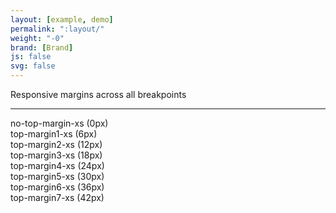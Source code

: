 ```yaml
---
layout: [example, demo]
permalink: ":layout/"
weight: "-0"
brand: [Brand]
js: false
svg: false
---
```


<div class="margin-classes">
	<div class="top-margin7-xs top-margin1-sm top-margin7-md top-margin1-lg">Responsive margins across all breakpoints</div>
</div>

<hr>

<div class="margin-classes">
	<div class="no-top-margin-xs">no-top-margin-xs (0px)</div>
</div>
<div class="margin-classes">
	<div class="top-margin1-xs">top-margin1-xs (6px)</div>
</div>
<div class="margin-classes">
	<div class="top-margin2-xs">top-margin2-xs (12px)</div>
</div>
<div class="margin-classes">
	<div class="top-margin3-xs">top-margin3-xs (18px)</div>
</div>
<div class="margin-classes">
	<div class="top-margin4-xs">top-margin4-xs (24px)</div>
</div>
<div class="margin-classes">
	<div class="top-margin5-xs">top-margin5-xs (30px)</div>
</div>
<div class="margin-classes">
	<div class="top-margin6-xs">top-margin6-xs (36px)</div>
</div>
<div class="margin-classes">
	<div class="top-margin7-xs">top-margin7-xs (42px)</div>
</div>